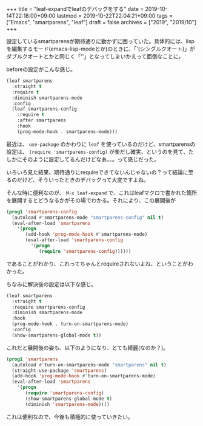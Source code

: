 +++
title = "leaf-expandでleafのデバッグをする"
date = 2019-10-14T22:18:00+09:00
lastmod = 2019-10-22T22:04:21+09:00
tags = ["Emacs", "smartparens", "leaf"]
draft = false
archives = ["2019", "2019/10"]
+++

設定しているsmartparensが期待通りに動かずに困っていた。具体的には、lispを編集するモード(emacs-lisp-modeとか)のときに、「'(シングルクオート)」がダブルクオートとかと同じく「''」となってしまいかえって面倒なことに。

beforeの設定がこんな感じ。

```lisp
(leaf smartparens
  :straight t
  :require t
  :diminish smartparens-mode
  :config
  (leaf smartparens-config
    :require t
    :after smartparens
    :hook
    (prog-mode-hook . smartparens-mode)))
```

最近は、 `use-package` のかわりに `leaf` を使っているのだけど、smartparensの設定は、 `(require 'smartparens-config)` が楽だし確実、というのを見て、たしかにそのように設定してるんだけどなあ。。。って感じだった。

いろいろ見た結果、期待通りにrequireできてないんじゃないの？って結論に至るのだけど、そういったときのデバッグって大変ですよね。

そんな時に便利なのが、 `M-x leaf-expand` で、これはleafマクロで書かれた箇所を展開するとどうなるかがその場でわかる。それにより、この展開後が

```lisp
(prog1 'smartparens-config
  (autoload #'smartparens-mode "smartparens-config" nil t)
  (eval-after-load 'smartparens
    '(progn
       (add-hook 'prog-mode-hook #'smartparens-mode)
       (eval-after-load 'smartparens-config
         '(progn
            (require 'smartparens-config))))))
```

であることがわかり、これってちゃんとrequireされないよね、ということがわかった。

ちなみに解決後の設定は以下な感じ。

```lisp
(leaf smartparens
  :straight t
  :require smartparens-config
  :diminish smartparens-mode
  :hook
  (prog-mode-hook . turn-on-smartparens-mode)
  :config
  (show-smartparens-global-mode t))
```

これだと展開後の姿も、以下のようになり、とても綺麗(なのか？)。

```lisp
(prog1 'smartparens
  (autoload #'turn-on-smartparens-mode "smartparens" nil t)
  (straight-use-package 'smartparens)
  (add-hook 'prog-mode-hook #'turn-on-smartparens-mode)
  (eval-after-load 'smartparens
    '(progn
       (require 'smartparens-config)
       (show-smartparens-global-mode t)
       (diminish 'smartparens-mode))))
```

これは便利なので、今後も積極的に使っていきたい。
